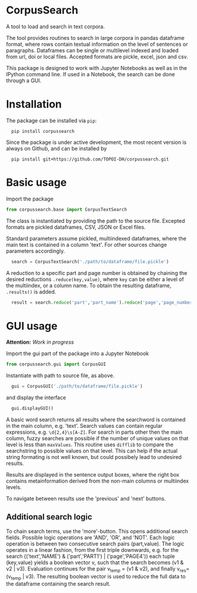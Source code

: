 # CorpusSearch

A tool to load and search in text corpora.

The tool provides routines to search in large corpora in pandas dataframe format, where rows contain textual information on the level of sentences or paragraphs.
Dataframes can be single or multilevel indexed and loaded from url, doi or local files. Accepted formats are pickle, excel, json and csv.

This package is designed to work with Jupyter Notebooks as well as in the IPython command line. If used in a Notebook, the search can be done through a GUI.

# Installation

The package can be installed via `pip`:
```
  pip install corpussearch
```

Since the package is under active development, the most recent version is always on Github, and can be installed by
```
  pip install git+https://github.com/TOPOI-DH/corpussearch.git
```

# Basic usage

Import the package
```python
from corpussearch.base import CorpusTextSearch
```

The class is instantiated by providing the path to the source file. Excepted
formats are pickled dataframes, CSV, JSON or Excel files.

Standard parameters assume pickled, multiindexed dataframes, where the main text
is contained in a column 'text'. For other sources change parameters accordingly.
```python
  search = CorpusTextSearch('./path/to/dataframe/file.pickle')
```
A reduction to a specific part and page number is obtained by chaining the desired
reductions `.reduce(key,value)`, where `key` can be either a level of the multiindex, or a column name. To obtain the resulting dataframe, `.results()` is added.

```python
  result = search.reduce('part','part_name').reduce('page','page_number').results()
```

# GUI usage

**Attention:** *Work in progress*

Import the gui part of the package into a Jupyter Notebook
```python
from corpussearch.gui import CorpusGUI
```

Instantiate with path to source file, as above.
```python
  gui = CorpusGUI('./path/to/dataframe/file.pickle')
```
and display the interface
```python
  gui.displayGUI()
```

A basic word search returns all results where the searchword is contained in the main column, e.g. 'text'. Search values can contain regular expressions, e.g. `\d{2,4}\s[A-Z]`.
For search in parts other then the main column, fuzzy searches are possible if the number of unique values on that level is less than `maxValues`. This routine uses `difflib` to compare the searchstring to possible values on that level. This can help if the actual string formating is not well known, but could possibely lead to undesired results.

Results are displayed in the sentence output boxes, where the right box contains metainformation derived from the non-main columns or multiindex levels.

To navigate between results use the 'previous' and 'next' buttons.

## Additional search logic

To chain search terms, use the 'more'-button. This opens additional search fields.
Possible logic operations are 'AND', 'OR', and 'NOT'. Each logic operation is between
two consecutive search pairs (part,value). The logic operates in a linear fashion, from the first triple downwards, e.g. for the search (('text','NAME') & ('part','PART1') | ('page','PAGE4')) each tuple (key,value) yields a boolean vector v, such that the search becomes (v1 & v2 | v3). Evaluation continues for the pair v<sub>temp</sub> = (v1 & v2), and finally v<sub>res</sub>= (v<sub>temp</sub> | v3). The resulting boolean vector is used to reduce the full data to the dataframe containing the search result.
